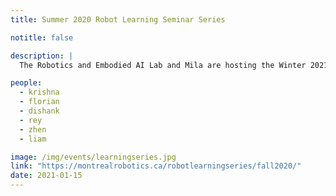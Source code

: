 ```yaml
---
title: Summer 2020 Robot Learning Seminar Series

notitle: false

description: | 
  The Robotics and Embodied AI Lab and Mila are hosting the Winter 2021 edition of robot learning seminar series; a set of virtual talks by researchers in this field. Speakers in this inaugural session include Stefani Tellex, Rika Antonova, Gunshi Gupta, Igor Gilitschenski, and Bhairav Mehta.

people:
  - krishna
  - florian
  - dishank
  - rey
  - zhen
  - liam

image: /img/events/learningseries.jpg
link: "https://montrealrobotics.ca/robotlearningseries/fall2020/"
date: 2021-01-15
---
```


